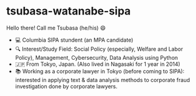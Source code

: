 # tsubasa-watanabe-sipa

Hello there! Call me Tsubasa (he/his) :smile:
  *   :computer: Columbia SIPA stundent (an MPA candidate) 
  *   :mag: Interest/Study Field: Social Policy (especially, Welfare and Labor Policy), Management, Cybersecurity, Data Analysis using Python 
  *   :jp: From Tokyo, Japan. (Also lived in Nagasaki for 1 year in 2014) 
  *   :books: Working as a corporate lawyer in Tokyo (before coming to SIPA): interested in applying text & data analysis methods to corporate fraud investigation done by corporate lawyers.

